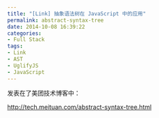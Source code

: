 ```yaml
---
title: "[Link] 抽象语法树在 JavaScript 中的应用"
permalink: abstract-syntax-tree
date: 2014-10-08 16:39:22
categories:
- Full Stack
tags:
- Link
- AST
- UglifyJS
- JavaScript
---
```


发表在了美团技术博客中：

http://tech.meituan.com/abstract-syntax-tree.html
